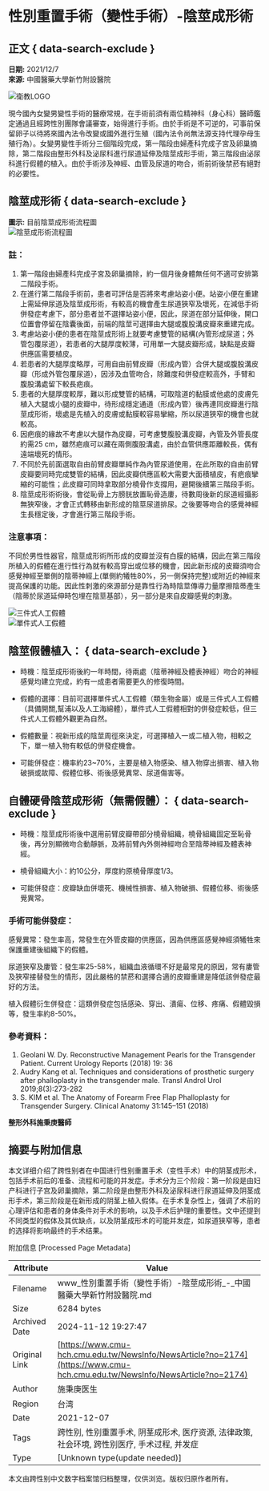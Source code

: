 # 性別重置手術（變性手術）-陰莖成形術

## 正文 { data-search-exclude }


**日期:** 2021/12/7  
**來源:** 中國醫藥大學新竹附設醫院  

![衛教LOGO](/FileUploads/images/衛教LOGO_3.jpg)

現今國內女變男變性手術的醫療常規，在手術前須有兩位精神科（身心科）醫師鑑定通過且經跨性別團隊會議審查，始得進行手術。由於手術是不可逆的，可事前保留卵子以待將來國內法令改變或國外進行生殖（國內法令尚無法源支持代理孕母生殖行為）。女變男變性手術分三個階段完成，第一階段由婦產科完成子宮及卵巢摘除，第二階段由整形外科及泌尿科進行尿道延伸及陰莖成形手術，第三階段由泌尿科進行假體的植入。由於手術涉及神經、血管及尿道的吻合，術前術後禁菸有絕對的必要性。

## 陰莖成形術 { data-search-exclude }

**圖示:** 目前陰莖成形術流程圖  
![陰莖成形術流程圖](/FileUploads/images/%e6%80%a7%e5%88%a5%e9%87%8d%e7%bd%ae%e6%89%8b%e8%a1%93%ef%bc%88%e8%ae%8a%e6%80%a7%e6%89%8b%e8%a1%93%ef%bc%89-%e9%99%b0%e8%8e%96%e6%88%90%e5%bd%a2%e8%a1%931.jpg)

### 註：

1. 第一階段由婦產科完成子宮及卵巢摘除，約一個月後身體無任何不適可安排第二階段手術。
2. 在進行第二階段手術前，患者可評估是否將來考慮站姿小便。站姿小便在重建上需延伸尿道及陰莖成形術，有較高的機會產生尿道狹窄及壞死，在減低手術併發症考慮下，部分患者並不選擇站姿小便，因此，尿道在部分延伸後，開口位置會停留在陰囊後面，前端的陰莖可選擇由大腿或腹股溝皮瓣來重建完成。
3. 考慮站姿小便的患者在陰莖成形術上就要考慮雙管的結構(內管形成尿道；外管包覆尿道），若患者的大腿厚度較薄，可用單一大腿皮瓣形成，缺點是皮瓣供應區需要植皮。
4. 若患者的大腿厚度略厚，可用自由前臂皮瓣（形成內管）合併大腿或腹股溝皮瓣（形成外管包覆尿道），因涉及血管吻合，除難度和併發症較高外，手臂和腹股溝處留下較長疤痕。
5. 患者的大腿厚度較厚，難以形成雙管的結構，可取陰道的黏膜或他處的皮膚先植入大腿或小腿的皮瓣中，待形成穩定通道（形成內管）後再連同皮瓣進行陰莖成形術，壞處是先植入的皮膚或黏膜較容易攣縮，所以尿道狹窄的機會也就較高。
6. 因疤痕的緣故不考慮以大腿作為皮瓣，可考慮雙腹股溝皮瓣，內管及外管長度約需25 cm，雖然疤痕可以藏在兩側腹股溝處，由於血管供應距離較長，偶有遠端壞死的情形。
7. 不同於先前面選取自由前臂皮瓣單純作為內管尿道使用，在此所取的自由前臂皮瓣要同時完成雙管的結構，因此皮瓣供應區較大需要大面積植皮，有疤痕攣縮的可能性；此皮瓣可同時拿取部分橈骨作支撐用，避開後續第三階段手術。
8. 陰莖成形術術後，會從恥骨上方膀胱放置恥骨造廔，待數周後新的尿道經攝影無狹窄後，才會正式轉移由新形成的陰莖尿道排尿。之後要等吻合的感覺神經生長穩定後，才會進行第三階段手術。

### 注意事項：

不同於男性性器官，陰莖成形術所形成的皮瓣並沒有白膜的結構，因此在第三階段所植入的假體在進行性行為就有較高穿出或位移的機會，因此新形成的皮瓣須吻合感覺神經至單側的陰蒂神經上(單側約犧牲80%，另一側保持完整)或附近的神經來提高保護的功能。因此性刺激的來源部分是靠性行為時陰莖傳導力量摩擦陰蒂產生（陰蒂於尿道延伸時包埋在陰莖基部），另一部分是來自皮瓣感覺的刺激。

![三件式人工假體](/FileUploads/images/%e4%b8%89%e4%bb%b6%e5%bc%8f%e4%ba%ba%e5%b7%a5%e5%81%87%e9%ab%94.jpg)  
![單件式人工假體](/FileUploads/images/%e5%96%ae%e4%bb%b6%e5%bc%8f%e4%ba%ba%e5%b7%a5%e5%81%87%e9%ab%94.jpg)  

## 陰莖假體植入： { data-search-exclude }

- 時機：陰莖成形術後約一年時間，待兩處（陰蒂神經及體表神經）吻合的神經感覺均建立完成，約有一成患者需要更久的修復時間。
    
- 假體的選擇：目前可選擇單件式人工假體（類生物金屬）或是三件式人工假體（具備開關,幫浦以及人工海綿體），單件式人工假體相對的併發症較低，但三件式人工假體外觀更為自然。
    
- 假體數量：視新形成的陰莖周徑來決定，可選擇植入一或二植入物，相較之下，單一植入物有較低的併發症機會。
    
- 可能併發症：機率約23~70%，主要是植入物感染、植入物穿出損害、植入物破損或故障、假體位移、術後感覺異常、尿道傷害等。

## 自體硬骨陰莖成形術（無需假體）： { data-search-exclude }

- 時機：陰莖成形術後中選用前臂皮瓣帶部分橈骨組織，橈骨組織固定至恥骨後，再分別顯微吻合動靜脈，及將前臂內外側神經吻合至陰蒂神經及體表神經。
    
- 橈骨組織大小：約10公分，厚度約原橈骨厚度1/3。
    
- 可能併發症：皮瓣缺血併壞死、機械性損害、植入物破損、假體位移、術後感覺異常。
    

### 手術可能併發症：

感覺異常：發生率高，常發生在外管皮瓣的供應區，因為供應區感覺神經須犧牲來保護重建後組織下的假體。

尿道狹窄及廔管：發生率25-58%，組織血液循環不好是最常見的原因，常有廔管及狹窄接替發生的情形，因此嚴格的禁菸和選擇合適的皮瓣重建是降低該併發症最好的方法。

植入假體衍生併發症：這類併發症包括感染、穿出、潰瘍、位移、疼痛、假體毀損等，發生率約8-50%。

### 參考資料：

1. Geolani W. Dy. Reconstructive Management Pearls for the Transgender Patient. Current Urology Reports (2018) 19: 36
2. Audry Kang et al. Techniques and considerations of prosthetic surgery after phalloplasty in the transgender male. Transl Androl Urol 2019;8(3):273-282
3. S. KIM et al. The Anatomy of Forearm Free Flap Phalloplasty for Transgender Surgery. Clinical Anatomy 31:145–151 (2018)

**整形外科施秉庚醫師**

## 摘要与附加信息

<!-- tcd_abstract -->
本文详细介绍了跨性别者在中国进行性别重置手术（变性手术）中的阴茎成形术，包括手术前后的准备、流程和可能的并发症。手术分为三个阶段：第一阶段是由妇产科进行子宫及卵巢摘除，第二阶段是由整形外科及泌尿科进行尿道延伸及阴茎成形手术，第三阶段是在新形成的阴茎上植入假体。在手术复杂性上，强调了术前的心理评估和患者的身体条件对手术的影响，以及手术后护理的重要性。文中还提到不同类型的假体及其优缺点，以及阴茎成形术的可能并发症，如尿道狭窄等，患者的选择将影响最终的手术结果。
<!-- tcd_abstract_end -->

附加信息 [Processed Page Metadata]

| Attribute       | Value                                  |
|-----------------|----------------------------------------|
| Filename        | www_性別重置手術（變性手術）-陰莖成形術_-_中國醫藥大學新竹附設醫院.md                             |
| Size            | 6284 bytes                           |
| Archived Date   | 2024-11-12 19:27:47                             |
| Original Link   | [https://www.cmu-hch.cmu.edu.tw/NewsInfo/NewsArticle?no=2174](https://www.cmu-hch.cmu.edu.tw/NewsInfo/NewsArticle?no=2174)                       |
| Author          | 施秉庚医生                               |
| Region          | 台湾                               |
| Date            | 2021-12-07                                 |
| Tags            | 跨性别, 性别重置手术, 阴茎成形术, 医疗资源, 法律政策, 社会环境, 跨性别医疗, 手术过程, 并发症                                 |
| Type            | [Unknown type(update needed)]                                 |
<!-- tcd_table_end -->

本文由跨性别中文数字档案馆归档整理，仅供浏览。版权归原作者所有。
